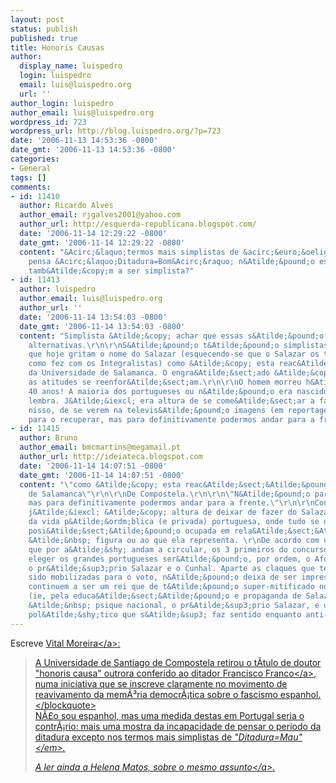```yaml
---
layout: post
status: publish
published: true
title: Honoris Causas
author:
  display_name: luispedro
  login: luispedro
  email: luis@luispedro.org
  url: ''
author_login: luispedro
author_email: luis@luispedro.org
wordpress_id: 723
wordpress_url: http://blog.luispedro.org/?p=723
date: '2006-11-13 14:53:36 -0800'
date_gmt: '2006-11-13 14:53:36 -0800'
categories:
- General
tags: []
comments:
- id: 11410
  author: Ricardo Alves
  author_email: rjgalves2001@yahoo.com
  author_url: http://esquerda-republicana.blogspot.com/
  date: '2006-11-14 12:29:22 -0800'
  date_gmt: '2006-11-14 12:29:22 -0800'
  content: "&Acirc;&laquo;termos mais simplistas de &acirc;&euro;&oelig;Ditadura=Mau&acirc;&euro;\x9D&Acirc;&raquo;\r\n\r\nQuem
    pensa &Acirc;&laquo;Ditadura=Bom&Acirc;&raquo; n&Atilde;&pound;o estar&Atilde;&iexcl;
    tamb&Atilde;&copy;m a ser simplista?"
- id: 11413
  author: luispedro
  author_email: luis@luispedro.org
  author_url: ''
  date: '2006-11-14 13:54:03 -0800'
  date_gmt: '2006-11-14 13:54:03 -0800'
  content: "Simplista &Atilde;&copy; achar que essas s&Atilde;&pound;o as duas &Atilde;&ordm;nicas
    alternativas.\r\n\r\nS&Atilde;&pound;o t&Atilde;&pound;o simplistas os fascistas
    que hoje gritam o nome do Salazar (esquecendo-se que o Salazar os teria censurado,
    como fez com os Integralistas) como &Atilde;&copy; esta reac&Atilde;&sect;&Atilde;&pound;o
    da Universidade de Salamanca. O engra&Atilde;&sect;ado &Atilde;&copy; que ambas
    as atitudes se reenfor&Atilde;&sect;am.\r\n\r\nO homem morreu h&Atilde;&iexcl;
    40 anos! A maioria dos portugueses ou n&Atilde;&pound;o era nascido ou mal se
    lembra. J&Atilde;&iexcl; era altura de se come&Atilde;&sect;ar a falar mais livremente
    nisso, de se verem na televis&Atilde;&pound;o imagens (em reportagens, document&Atilde;&iexcl;rios).\r\n\r\nN&Atilde;&pound;o
    para o recuperar, mas para definitivamente podermos andar para a frente."
- id: 11415
  author: Bruno
  author_email: bmcmartins@megamail.pt
  author_url: http://ideiateca.blogspot.com
  date: '2006-11-14 14:07:51 -0800'
  date_gmt: '2006-11-14 14:07:51 -0800'
  content: "\"como &Atilde;&copy; esta reac&Atilde;&sect;&Atilde;&pound;o da Universidade
    de Salamanca\"\r\n\r\nDe Compostela.\r\n\r\n\"N&Atilde;&pound;o para o recuperar,
    mas para definitivamente podermos andar para a frente.\"\r\n\r\nConcordo inteiramente:
    j&Atilde;&iexcl; &Atilde;&copy; altura de deixar de fazer do Salazar o ponteiro
    da vida p&Atilde;&ordm;blica (e privada) portuguesa, onde tudo se define pela
    posi&Atilde;&sect;&Atilde;&pound;o ocupada em rela&Atilde;&sect;&Atilde;&pound;o
    &Atilde;&nbsp; figura ou ao que ela representa. \r\nDe acordo com uns rumores
    que por a&Atilde;&shy; andam a circular, os 3 primeiros do concurso da RTP para
    eleger os grandes portugueses ser&Atilde;&pound;o, por ordem, o Afonso Henriques,
    o pr&Atilde;&sup3;prio Salazar e o Cunhal. Aparte as claques que ter&Atilde;&pound;o
    sido mobilizadas para o voto, n&Atilde;&pound;o deixa de ser impressionante que
    continuem a ser um rei que de t&Atilde;&pound;o super-mitificado no Estado Novo
    (ie, pela educa&Atilde;&sect;&Atilde;&pound;o e propaganda de Salazar) ficou colado
    &Atilde;&nbsp; psique nacional, o pr&Atilde;&sup3;prio Salazar, e um l&Atilde;&shy;der
    pol&Atilde;&shy;tico que s&Atilde;&sup3; faz sentido enquanto anti-Salazar..."
---
```

<p>Escreve <a href="http:&#47;&#47;causa-nossa.blogspot.com&#47;2006&#47;11&#47;mancha-de-coimbra.html">Vital Moreira<&#47;a>:</p>
<blockquote><p>A Universidade de Santiago de Compostela retirou o t&Atilde;&shy;tulo de doutor "honoris causa" outrora conferido ao <a href="http:&#47;&#47;www.elpais.es&#47;articulo&#47;cultura&#47;Universidad&#47;Santiago&#47;retira&#47;doctorado&#47;honoris&#47;causa&#47;Franco&#47;elpporcul&#47;20061110elpepucul_1&#47;Tes&#47;">ditador Francisco Franco<&#47;a>, numa iniciativa que se inscreve claramente no movimento de reavivamento da mem&Atilde;&sup3;ria democr&Atilde;&iexcl;tica sobre o fascismo espanhol.<&#47;blockquote><br />
N&Atilde;&pound;o sou espanhol, mas uma medida destas em Portugal seria o contr&Atilde;&iexcl;rio: mais uma mostra da incapacidade de pensar o periodo da ditadura excepto nos termos mais simplistas de <em>"Ditadura=Mau"<&#47;em>.</p>
<p>A ler ainda a Helena Matos, sobre <a href="http:&#47;&#47;ablasfemia.blogspot.com&#47;2006&#47;11&#47;o-que-torto-nasce.html">o mesmo assunto<&#47;a>.</p>

